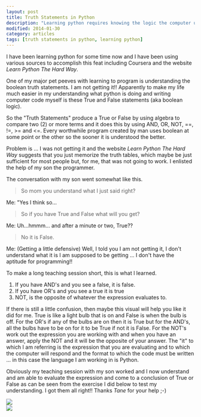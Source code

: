 ```yaml
---
layout: post
title: Truth Statements in Python
description: "Learning python requires knowing the logic the computer uses to execute your request, known as truth statements."
modified: 2014-01-30
category: articles
tags: [truth statements in python, learning python]
---
```


I have been learning python for some time now and I have been using various sources to accomplish this feat including Coursera and the website *Learn Python The Hard Way*.

One of my major pet peeves with learning to program is understanding the boolean truth statements. I am not getting it!! Apparently to make my life much easier in my understanding what python is doing and writing computer code myself is these True and False statements (aka boolean logic).

So the "Truth Statements" produce a True or False by using algebra to compare two (2) or more terms and it does this by using AND, OR, NOT, ==, !=, >= and <=. Every worthwhile program created by man uses boolean at some point or the other so the sooner it is understood the better.

Problem is ... I was not getting it and the website *Learn Python The Hard Way* suggests that you just memorize the truth tables, which maybe be just sufficient for most people but, for me, that was not going to work. I enlisted the help of my son the programmer.

The conversation with my son went somewhat like this.
> So mom you understand what I just said right?

Me: "Yes I think so...

> So if you have True and False what will you get?

Me: Uh...hmmm... and after a minute or two, True??
> No it is False.

Me: (Getting a little defensive) Well, I told you I am not getting it, I don't understand what it is I am supposed to be getting ... I don't have the aptitude for programming!!

To make a long teaching session short, this is what I learned.

1. If you have AND's and you see a false, it is false.
2. If you have OR's and you see a true it is true
3. NOT, is the opposite of whatever the expression evaluates to.

If there is still a little confusion, then maybe this visual will help you like it did for me. True is like a light bulb that is on and False is when the bulb is off. For the OR's if any of the bulbs are on then it is True but for the AND's, all the bulbs have to be on for it to be True if not it is False. For the NOT's work out the expression you are working with and when you have an answer, apply the NOT and it will be the opposite of your answer. The "it" to which I am referring is the expression that you are evaluating and to which the computer will respond and the format to which the code must be written ... in this case the language I am working in is Python.

Obviously my teaching session with my son worked and I now understand and am able to evaluate the expression and come to a conclusion of True or False as can be seen from the exercise I did below to test my understanding. I got them all right!! Thanks *Tane* for your help ;-)

![](http://i1205.photobucket.com/albums/bb424/cybercorp/GitHub%20Images/2014-01-30_1243_zps5632c21f.png)  
![](http://i1205.photobucket.com/albums/bb424/cybercorp/GitHub%20Images/2014-01-30_1230_zps340c3e32.png)



